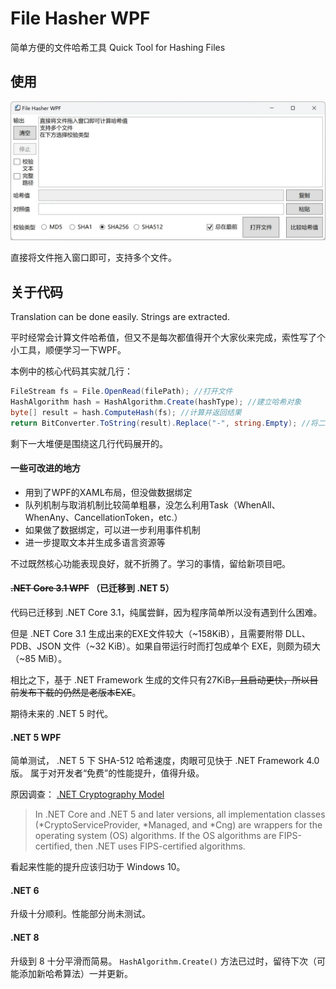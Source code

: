 # File Hasher WPF

简单方便的文件哈希工具 Quick Tool for Hashing Files

## 使用

![](screenshot.webp)

直接将文件拖入窗口即可，支持多个文件。

## 关于代码

Translation can be done easily. Strings are extracted.

平时经常会计算文件哈希值，但又不是每次都值得开个大家伙来完成，索性写了个小工具，顺便学习一下WPF。

本例中的核心代码其实就几行：

```csharp
FileStream fs = File.OpenRead(filePath); //打开文件
HashAlgorithm hash = HashAlgorithm.Create(hashType); //建立哈希对象
byte[] result = hash.ComputeHash(fs); //计算并返回结果
return BitConverter.ToString(result).Replace("-", string.Empty); //将二进制结果转换成字符串
```

剩下一大堆便是围绕这几行代码展开的。

#### 一些可改进的地方

- 用到了WPF的XAML布局，但没做数据绑定
- 队列机制与取消机制比较简单粗暴，没怎么利用Task（WhenAll、WhenAny、CancellationToken，etc.）
- 如果做了数据绑定，可以进一步利用事件机制
- 进一步提取文本并生成多语言资源等

不过既然核心功能表现良好，就不折腾了。学习的事情，留给新项目吧。

#### ~~.NET Core 3.1 WPF~~ （已迁移到 .NET 5）

代码已迁移到 .NET Core 3.1，纯属尝鲜，因为程序简单所以没有遇到什么困难。

但是 .NET Core 3.1 生成出来的EXE文件较大（~158KiB），且需要附带 DLL、PDB、JSON 文件（~32 KiB）。如果自带运行时而打包成单个 EXE，则颇为硕大（~85 MiB）。

相比之下，基于 .NET Framework 生成的文件只有27KiB~~，且启动更快，所以目前发布下载的仍然是老版本EXE~~。

期待未来的 .NET 5 时代。

#### .NET 5 WPF

简单测试， .NET 5 下 SHA-512 哈希速度，肉眼可见快于 .NET Framework 4.0 版。
属于对开发者“免费”的性能提升，值得升级。

原因调查： [.NET Cryptography Model](https://docs.microsoft.com/en-us/dotnet/standard/security/cryptography-model)

 > In .NET Core and .NET 5 and later versions, all implementation classes (*CryptoServiceProvider, *Managed, and *Cng) are wrappers for the operating system (OS) algorithms. If the OS algorithms are FIPS-certified, then .NET uses FIPS-certified algorithms.

看起来性能的提升应该归功于 Windows 10。

#### .NET 6

升级十分顺利。性能部分尚未测试。

#### .NET 8

升级到 8 十分平滑而简易。
`HashAlgorithm.Create()` 方法已过时，留待下次（可能添加新哈希算法）一并更新。
